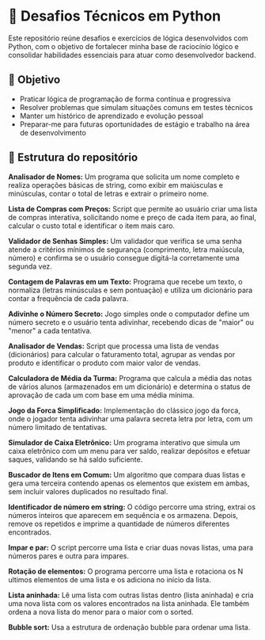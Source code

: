 # 🧠 Desafios Técnicos em Python

Este repositório reúne desafios e exercícios de lógica desenvolvidos com Python, com o objetivo de fortalecer minha base de raciocínio lógico e consolidar habilidades essenciais para atuar como desenvolvedor backend.

## 🎯 Objetivo

- Praticar lógica de programação de forma contínua e progressiva
- Resolver problemas que simulam situações comuns em testes técnicos
- Manter um histórico de aprendizado e evolução pessoal
- Preparar-me para futuras oportunidades de estágio e trabalho na área de desenvolvimento

## 📁 Estrutura do repositório

**Analisador de Nomes:** Um programa que solicita um nome completo e realiza operações básicas de string, como exibir em maiúsculas e minúsculas, contar o total de letras e extrair o primeiro nome.

**Lista de Compras com Preços:** Script que permite ao usuário criar uma lista de compras interativa, solicitando nome e preço de cada item para, ao final, calcular o custo total e identificar o item mais caro.

**Validador de Senhas Simples:** Um validador que verifica se uma senha atende a critérios mínimos de segurança (comprimento, letra maiúscula, número) e confirma se o usuário consegue digitá-la corretamente uma segunda vez.

**Contagem de Palavras em um Texto:** Programa que recebe um texto, o normaliza (letras minúsculas e sem pontuação) e utiliza um dicionário para contar a frequência de cada palavra.

**Adivinhe o Número Secreto:** Jogo simples onde o computador define um número secreto e o usuário tenta adivinhar, recebendo dicas de "maior" ou "menor" a cada tentativa.

**Analisador de Vendas:** Script que processa uma lista de vendas (dicionários) para calcular o faturamento total, agrupar as vendas por produto e identificar o produto com maior valor de vendas.

**Calculadora de Média da Turma:** Programa que calcula a média das notas de vários alunos (armazenados em um dicionário) e determina o status de aprovação de cada um com base em uma média mínima.

**Jogo da Forca Simplificado:** Implementação do clássico jogo da forca, onde o jogador tenta adivinhar uma palavra secreta letra por letra, com um número limitado de tentativas.

**Simulador de Caixa Eletrônico:** Um programa interativo que simula um caixa eletrônico com um menu para ver saldo, realizar depósitos e efetuar saques, validando se há saldo suficiente.

**Buscador de Itens em Comum:** Um algoritmo que compara duas listas e gera uma terceira contendo apenas os elementos que existem em ambas, sem incluir valores duplicados no resultado final.

**Identificador de número em string:** O código percorre uma string, extrai os números inteiros que aparecem em sequência e os armazena. Depois, remove os repetidos e imprime a quantidade de números diferentes encontrados.

**Impar e par:** O script percorre uma lista e criar duas novas listas, uma para números pares e outra para impares.

**Rotação de elementos:** O programa percorre uma lista e rotaciona os N ultimos elementos de uma lista e os adiciona no início da lista.

**Lista aninhada:** Lê uma lista com outras listas dentro (lista aninhada) e cria uma nova lista com os valores encontrados na lista aninhada. Ele também ordena a nova lista do menor para o maior com o sorted.

**Bubble sort:** Usa a estrutura de ordenação bubble para ordenar uma lista. 


